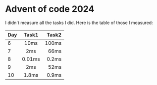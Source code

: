 # Advent of code 2024

I didn't measure all the tasks I did. Here is the table of those I measured:

| Day | Task1  | Task2 |
|-----|:------:|------:|
| 6   |  10ms  | 100ms |
| 7   |  2ms   |  66ms |
| 8   | 0.01ms | 0.2ms |
| 9   |  2ms   |  52ms |
| 10  | 1.8ms  | 0.9ms |

